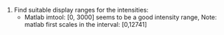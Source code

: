 1) Find suitable display ranges for the intensities:
	- Matlab imtool: [0, 3000] seems to be a good intensity range, Note: matlab first scales in the interval: [0,12741] 